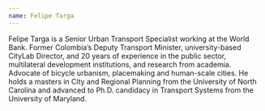 ```yaml
---
name: Felipe Targa
---
```


Felipe Targa is a Senior Urban Transport Specialist working at the World Bank. Former Colombia’s Deputy Transport Minister, university-based CityLab Director, and 20 years of experience in the public sector, multilateral development institutions, and research from academia. Advocate of bicycle urbanism, placemaking and human-scale cities. He holds a masters in City and Regional Planning from the University of North Carolina and advanced to Ph.D. candidacy in Transport Systems from the University of Maryland.
